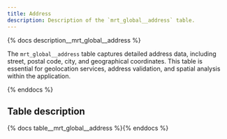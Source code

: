 ```yaml
---
title: Address
description: Description of the `mrt_global__address` table.
---
```


{% docs description__mrt_global__address %}

The `mrt_global__address` table captures detailed address data, including street, postal code, city, and geographical coordinates. This table is essential for geolocation services, address validation, and spatial analysis within the application.

{% enddocs %}

## Table description

{% docs table__mrt_global__address %}{% enddocs %}

